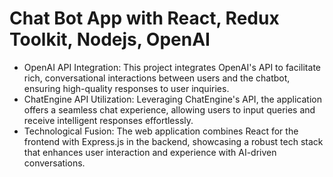 # Chat Bot App with React, Redux Toolkit, Nodejs, OpenAI
 
- OpenAI API Integration: This project integrates OpenAI's API to facilitate rich, conversational interactions between users and the chatbot, ensuring high-quality responses to user inquiries.
- ChatEngine API Utilization: Leveraging ChatEngine's API, the application offers a seamless chat experience, allowing users to input queries and receive intelligent responses effortlessly. 
- Technological Fusion: The web application combines React for the frontend with Express.js in the backend, showcasing a robust tech stack that enhances user interaction and experience with AI-driven conversations.

